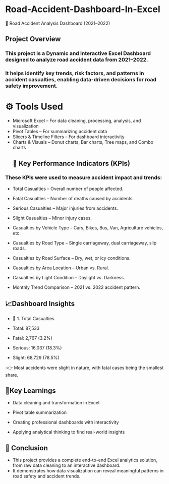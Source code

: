 # Road-Accident-Dashboard-In-Excel
🚗 Road Accident Analysis Dashboard (2021–2022)
## Project Overview
### This project is a Dynamic and Interactive Excel Dashboard designed to analyze road accident data from 2021–2022.
### It helps identify key trends, risk factors, and patterns in accident casualties, enabling data-driven decisions for road safety improvement.
# ⚙️ Tools Used

- Microsoft Excel – For data cleaning, processing, analysis, and visualization
- Pivot Tables – For summarizing accident data
- Slicers & Timeline Filters – For dashboard interactivity
- Charts & Visuals – Donut charts, Bar charts, Tree maps, and Combo charts
  ## 🎯 Key Performance Indicators (KPIs)

### These KPIs were used to measure accident impact and trends:

- Total Casualties – Overall number of people affected.
- Fatal Casualties – Number of deaths caused by accidents.
- Serious Casualties – Major injuries from accidents.
- Slight Casualties – Minor injury cases.
- Casualties by Vehicle Type – Cars, Bikes, Bus, Van, Agriculture vehicles, etc.
- Casualties by Road Type – Single carriageway, dual carriageway, slip roads.

- Casualties by Road Surface – Dry, wet, or icy conditions.

- Casualties by Area Location – Urban vs. Rural.

- Casualties by Light Condition – Daylight vs. Darkness.

- Monthly Trend Comparison – 2021 vs. 2022 accident pattern.
 ## 📈Dashboard Insights
- 🚨 1. Total Casualties

- Total: 87,533

- Fatal: 2,767 (3.2%)

- Serious: 16,037 (18.3%)

- Slight: 68,729 (78.5%)

-👉 Most accidents were slight in nature, with fatal cases being the smallest share.

 ## 🧩Key Learnings

- Data cleaning and transformation in Excel

- Pivot table summarization

- Creating professional dashboards with interactivity

- Applying analytical thinking to find real-world insights
## 🏁 Conclusion

- This project provides a complete end-to-end Excel analytics solution, from raw data cleaning to an interactive dashboard.
- It demonstrates how data visualization can reveal meaningful patterns in road safety and accident trends.
